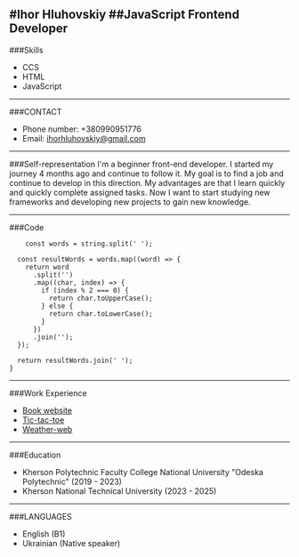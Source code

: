 #Ihor Hluhovskiy
##JavaScript Frontend Developer
---
###Skills

- CCS
- HTML
- JavaScript

---
###CONTACT
- Phone number: +380990951776
- Email: ihorhluhovskiy@gmail.com
---
###Self-representation
I'm a beginner front-end developer. I started my journey 4 months ago and continue to follow it. My goal is to find a job and continue to develop in this direction. My advantages are that I learn quickly and quickly complete assigned tasks. Now I want to start studying new frameworks and developing new projects to gain new knowledge.

---
###Code 
```function toWeirdCase(string){
    const words = string.split(' '); 

  const resultWords = words.map((word) => {
    return word
      .split('')
      .map((char, index) => {
        if (index % 2 === 0) {
          return char.toUpperCase(); 
        } else {
          return char.toLowerCase(); 
        }
      })
      .join(''); 
  });

  return resultWords.join(' '); 
}
```
---

###Work Experience
- [Book website](https://github.com/Kartoz9/bock-web)
- [Tic-tac-toe](https://github.com/Kartoz9/Tic-tac-toe)
- [Weather-web](https://github.com/Kartoz9/Weather-web)
---
###Education 
- Kherson Polytechnic Faculty College National University "Odeska Polytechnic"
(2019 - 2023)
- Kherson National Technical University 
(2023 - 2025)
---
###LANGUAGES
- English (B1)
- Ukrainian (Native speaker)
